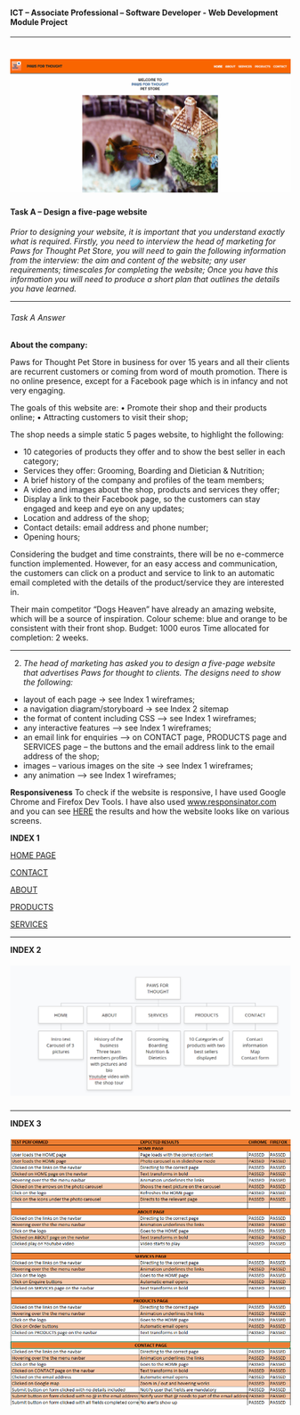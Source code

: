 #### ICT – Associate Professional – Software Developer - Web Development Module Project

------
<h1 align="center">
<a  href=""  target="_blank"><img  src="/testing/Home/animation-navbar-and-photo-carousel.gif"  alt="Paws4Thought desktop screen"/></a>
</h1>

#### **Task A – Design a five-page website**

*Prior to designing your website, it is important that you understand exactly what is required.*
*Firstly, you need to interview the head of marketing for Paws for Thought Pet Store, you will need to gain the following information from the interview:*
*the aim and content of the website;*
*any user requirements;*
*timescales for completing the website;*
*Once you have this information you will need to produce a short plan that outlines the details you have learned.*



------

###### Task A Answer

**About the company:** 

Paws for Thought Pet Store in business for over 15 years and all their clients are recurrent customers or coming from word of mouth promotion. There is no online presence, except for a Facebook page which is in infancy and not very engaging. 

The goals of this website are:
• Promote their shop and their products online; 
• Attracting customers to visit their shop; 

The shop needs a simple static 5 pages website, to highlight the following:
- 10 categories of products they offer and to show the best seller in each category;
 - Services they offer: Grooming, Boarding and Dietician & Nutrition; 
 -  A brief history of the company and profiles of the team members; 
 - A video and images about the shop, products and services they offer;
 -  Display a link to their Facebook page, so the customers can stay engaged and keep and eye on any updates; 
 -  Location and address of the shop;
 -  Contact details: email address and phone number; 
 -  Opening hours; 

Considering the budget and time constraints, there will be no e-commerce function implemented. However, for an easy access and communication, the customers can click on a product and service to link to an automatic email completed with the details of the product/service they are interested in.

Their main competitor “Dogs Heaven” have already an amazing website, which will be a source of inspiration. Colour scheme: blue and orange to be consistent with their front shop. Budget: 1000 euros Time allocated for completion: 2 weeks.

------



2. *The head of marketing has asked you to design a five-page website that advertises Paws for thought to clients. The designs need to show the following:*
  - layout of each page -> see Index 1 wireframes;
  - a navigation diagram/storyboard -> see Index 2 sitemap
  - the format of content including CSS –> see Index 1 wireframes;
  - any interactive features –> see Index 1 wireframes;
  - an email link for enquiries –> on CONTACT page, PRODUCTS page and SERVICES page     –  the buttons and the email address link to the email address of the shop;
  - images – various images on the site -> see Index 1 wireframes;
  - any animation –> see Index 1 wireframes;
  
  
**Responsiveness**
To check if the website is responsive, I have used Google Chrome and Firefox Dev Tools. I have also used www.responsinator.com and you can see [HERE](http://www.responsinator.com/?url=https%3A%2F%2Fandreeaiosip.github.io%2Fpet-shop%2Findex.html) the results and how the website looks like on various screens.



**INDEX 1** 

[HOME PAGE](https://github.com/andreeaiosip/pet-shop/blob/master/Wireframes/Home.png)

[CONTACT](https://github.com/andreeaiosip/pet-shop/blob/master/Wireframes/CONTACT.png)

[ABOUT](https://github.com/andreeaiosip/pet-shop/blob/master/Wireframes/ABOUT.png)

[PRODUCTS](https://github.com/andreeaiosip/pet-shop/blob/master/Wireframes/PRODUCTS.png)

[SERVICES](https://github.com/andreeaiosip/pet-shop/blob/master/Wireframes/SERVICES.png)


------

**INDEX 2**

<h5 align="center">
<a  href=""  target="_blank"><img  src="/testing/Site-map.PNG"  alt=" Site map"/></a>
</h5>

------

**INDEX 3**

<h5 align="center">
<a  href=""  target="_blank"><img  src="/testing/Testing.PNG"  alt="Browsers testing performance"/></a>
</h5>
